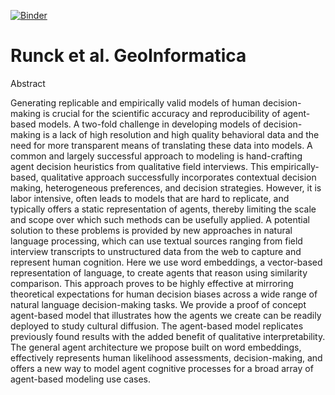 [![Binder](https://mybinder.org/badge.svg)](https://mybinder.org/v2/gh/runck014/2018-geoinformatica-submission/master)

# Runck et al. GeoInformatica

Abstract

Generating replicable and empirically valid models of human decision-making is crucial for the scientific accuracy and reproducibility of agent-based models. A two-fold challenge in developing models of decision-making is a lack of high resolution and high quality behavioral data and the need for more transparent means of translating these data into models. A common and largely successful approach to modeling is hand-crafting agent decision heuristics from qualitative field interviews. This empirically-based, qualitative approach successfully incorporates contextual decision making, heterogeneous preferences, and decision strategies. However, it is labor intensive, often leads to models that are hard to replicate, and typically offers a static representation of agents, thereby limiting the scale and scope over which such methods can be usefully applied. A potential solution to these problems is provided by new approaches in natural language processing, which can use textual sources ranging from field interview transcripts to unstructured data from the web to capture and represent human cognition. Here we use word embeddings, a vector-based representation of language, to create agents that reason using similarity comparison. This approach proves to be highly effective at mirroring theoretical expectations for human decision biases across a wide range of natural language decision-making tasks. We provide a proof of concept agent-based model that illustrates how the agents we create can be readily deployed to study cultural diffusion. The agent-based model replicates previously found results with the added benefit of qualitative interpretability. The general agent architecture we propose built on word embeddings, effectively represents human likelihood assessments, decision-making, and offers a new way to model agent cognitive processes for a broad array of agent-based modeling use cases.
